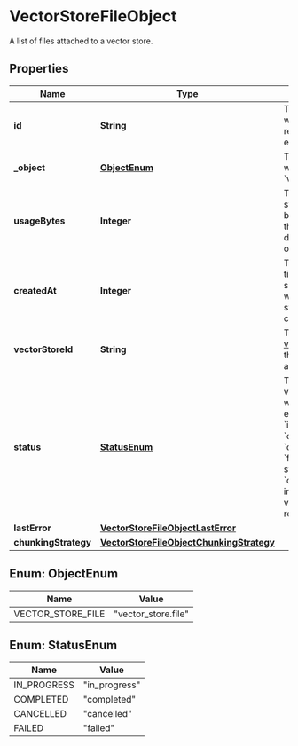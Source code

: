 

# VectorStoreFileObject

A list of files attached to a vector store.

## Properties

| Name | Type | Description | Notes |
|------------ | ------------- | ------------- | -------------|
|**id** | **String** | The identifier, which can be referenced in API endpoints. |  |
|**_object** | [**ObjectEnum**](#ObjectEnum) | The object type, which is always &#x60;vector_store.file&#x60;. |  |
|**usageBytes** | **Integer** | The total vector store usage in bytes. Note that this may be different from the original file size. |  |
|**createdAt** | **Integer** | The Unix timestamp (in seconds) for when the vector store file was created. |  |
|**vectorStoreId** | **String** | The ID of the [vector store](/docs/api-reference/vector-stores/object) that the [File](/docs/api-reference/files) is attached to. |  |
|**status** | [**StatusEnum**](#StatusEnum) | The status of the vector store file, which can be either &#x60;in_progress&#x60;, &#x60;completed&#x60;, &#x60;cancelled&#x60;, or &#x60;failed&#x60;. The status &#x60;completed&#x60; indicates that the vector store file is ready for use. |  |
|**lastError** | [**VectorStoreFileObjectLastError**](VectorStoreFileObjectLastError.md) |  |  |
|**chunkingStrategy** | [**VectorStoreFileObjectChunkingStrategy**](VectorStoreFileObjectChunkingStrategy.md) |  |  [optional] |



## Enum: ObjectEnum

| Name | Value |
|---- | -----|
| VECTOR_STORE_FILE | &quot;vector_store.file&quot; |



## Enum: StatusEnum

| Name | Value |
|---- | -----|
| IN_PROGRESS | &quot;in_progress&quot; |
| COMPLETED | &quot;completed&quot; |
| CANCELLED | &quot;cancelled&quot; |
| FAILED | &quot;failed&quot; |



